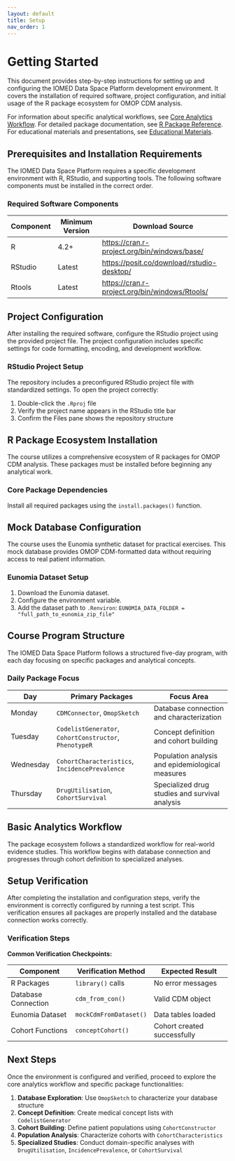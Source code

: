 ```yaml
---
layout: default
title: Setup
nav_order: 1
---
```


# Getting Started

This document provides step-by-step instructions for setting up and configuring the IOMED Data Space Platform development environment. It covers the installation of required software, project configuration, and initial usage of the R package ecosystem for OMOP CDM analysis.

For information about specific analytical workflows, see [Core Analytics Workflow](../../docs/core_workflow). For detailed package documentation, see [R Package Reference](../../docs/package_reference). For educational materials and presentations, see [Educational Materials](../../docs/educational_materials).

## Prerequisites and Installation Requirements

The IOMED Data Space Platform requires a specific development environment with R, RStudio, and supporting tools. The following software components must be installed in the correct order.

### Required Software Components

| Component | Minimum Version | Download Source |
| --- | --- | --- |
| R | 4.2+ | <https://cran.r-project.org/bin/windows/base/> |
| RStudio | Latest | <https://posit.co/download/rstudio-desktop/> |
| Rtools | Latest | <https://cran.r-project.org/bin/windows/Rtools/> |

## Project Configuration

After installing the required software, configure the RStudio project using the provided project file. The project configuration includes specific settings for code formatting, encoding, and development workflow.

### RStudio Project Setup

The repository includes a preconfigured RStudio project file with standardized settings. To open the project correctly:

1.  Double-click the `.Rproj` file
2.  Verify the project name appears in the RStudio title bar
3.  Confirm the Files pane shows the repository structure

## R Package Ecosystem Installation

The course utilizes a comprehensive ecosystem of R packages for OMOP CDM analysis. These packages must be installed before beginning any analytical work.

### Core Package Dependencies

Install all required packages using the `install.packages()` function.

## Mock Database Configuration

The course uses the Eunomia synthetic dataset for practical exercises. This mock database provides OMOP CDM-formatted data without requiring access to real patient information.

### Eunomia Dataset Setup

1.  Download the Eunomia dataset.
2.  Configure the environment variable.
3.  Add the dataset path to `.Renviron`:
    `EUNOMIA_DATA_FOLDER = "full_path_to_eunomia_zip_file"`

## Course Program Structure

The IOMED Data Space Platform follows a structured five-day program, with each day focusing on specific packages and analytical concepts.

### Daily Package Focus

| Day | Primary Packages | Focus Area |
| --- | --- | --- |
| Monday | `CDMConnector`, `OmopSketch`| Database connection and characterization |
| Tuesday | `CodelistGenerator`, `CohortConstructor`, `PhenotypeR`| Concept definition and cohort building |
| Wednesday | `CohortCharacteristics`, `IncidencePrevalence`| Population analysis and epidemiological measures |
| Thursday | `DrugUtilisation`, `CohortSurvival`| Specialized drug studies and survival analysis |

## Basic Analytics Workflow

The package ecosystem follows a standardized workflow for real-world evidence studies. This workflow begins with database connection and progresses through cohort definition to specialized analyses.

## Setup Verification

After completing the installation and configuration steps, verify the environment is correctly configured by running a test script. This verification ensures all packages are properly installed and the database connection works correctly.

### Verification Steps



**Common Verification Checkpoints:**

| Component | Verification Method | Expected Result |
| --- | --- | --- |
| R Packages | `library()` calls| No error messages |
| Database Connection | `cdm_from_con()`| Valid CDM object |
| Eunomia Dataset | `mockCdmFromDataset()`| Data tables loaded |
| Cohort Functions | `conceptCohort()`| Cohort created successfully |

## Next Steps

Once the environment is configured and verified, proceed to explore the core analytics workflow and specific package functionalities:

1.  **Database Exploration**: Use `OmopSketch` to characterize your database structure
2.  **Concept Definition**: Create medical concept lists with `CodelistGenerator`
3.  **Cohort Building**: Define patient populations using `CohortConstructor`
4.  **Population Analysis**: Characterize cohorts with `CohortCharacteristics`
5.  **Specialized Studies**: Conduct domain-specific analyses with `DrugUtilisation`, `IncidencePrevalence`, or `CohortSurvival`
